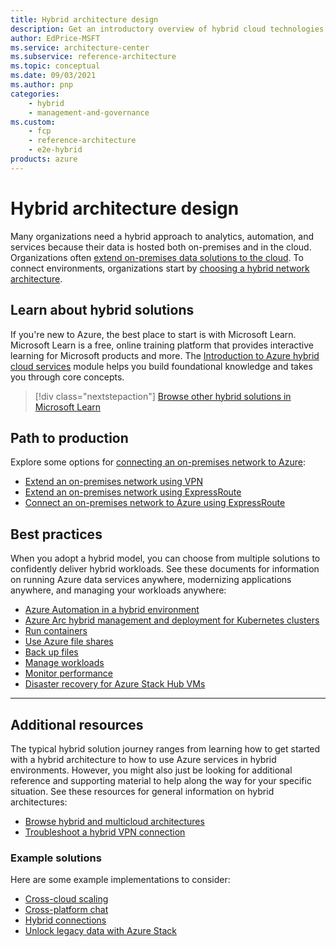 ```yaml
---
title: Hybrid architecture design
description: Get an introductory overview of hybrid cloud technologies and how you can connect an on-premises environment to Azure in a way that works best for your organization.
author: EdPrice-MSFT
ms.service: architecture-center
ms.subservice: reference-architecture
ms.topic: conceptual
ms.date: 09/03/2021
ms.author: pnp
categories:
    - hybrid
    - management-and-governance
ms.custom:
    - fcp
    - reference-architecture
    - e2e-hybrid
products: azure
---
```


# Hybrid architecture design

Many organizations need a hybrid approach to analytics, automation, and services because their data is hosted both on-premises and in the cloud. Organizations often [extend on-premises data solutions to the cloud](../data-guide/scenarios/hybrid-on-premises-and-cloud.md). To connect environments, organizations start by [choosing a hybrid network architecture](../reference-architectures/hybrid-networking/index.yml).

## Learn about hybrid solutions

If you're new to Azure, the best place to start is with Microsoft Learn. Microsoft Learn is a free, online training platform that provides interactive learning for Microsoft products and more. The [Introduction to Azure hybrid cloud services](/learn/modules/intro-to-azure-hybrid-services/) module helps you build foundational knowledge and takes you through core concepts.

> [!div class="nextstepaction"]
> [Browse other hybrid solutions in Microsoft Learn](/search/?terms=hybrid&category=Learn)

## Path to production

Explore some options for [connecting an on-premises network to Azure](../reference-architectures/hybrid-networking/index.yml):

- [Extend an on-premises network using VPN](../reference-architectures/hybrid-networking/vpn.yml)
- [Extend an on-premises network using ExpressRoute](../reference-architectures/hybrid-networking/expressroute.yml)
- [Connect an on-premises network to Azure using ExpressRoute](../reference-architectures/hybrid-networking/expressroute-vpn-failover.yml)

## Best practices

When you adopt a hybrid model, you can choose from multiple solutions to confidently deliver hybrid workloads. See these documents for information on running Azure data services anywhere, modernizing applications anywhere, and managing your workloads anywhere:

- [Azure Automation in a hybrid environment](azure-automation-hybrid.yml)
- [Azure Arc hybrid management and deployment for Kubernetes clusters](arc-hybrid-kubernetes.yml)
- [Run containers](hybrid-containers.yml)
- [Use Azure file shares](azure-file-share.yml)
- [Back up files](azure-stack-backup.yml)
- [Manage workloads](hybrid-server-os-mgmt.yml)
- [Monitor performance](hybrid-perf-monitoring.yml)
- [Disaster recovery for Azure Stack Hub VMs](azure-stack-vm-dr.yml)

---

## Additional resources

The typical hybrid solution journey ranges from learning how to get started with a hybrid architecture to how to use Azure services in hybrid environments. However, you might also just be looking for additional reference and supporting material to help along the way for your specific situation. See these resources for general information on hybrid architectures:

- [Browse hybrid and multicloud architectures](../browse/index.yml?&azure_categories=hybrid)
- [Troubleshoot a hybrid VPN connection](../reference-architectures/hybrid-networking/troubleshoot-vpn.yml)

### Example solutions

Here are some example implementations to consider:

- [Cross-cloud scaling](../solution-ideas/articles/cross-cloud-scaling.yml)
- [Cross-platform chat](../solution-ideas/articles/cross-platform-chat.yml)
- [Hybrid connections](../solution-ideas/articles/hybrid-connectivity.yml)
- [Unlock legacy data with Azure Stack](../solution-ideas/articles/unlock-legacy-data.yml)
